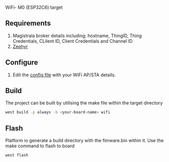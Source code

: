  WiFi- M0 (ESP32C6) target
## Requirements
1. Magistrala broker details including: hostname, ThingID, Thing Credentials, CLilent ID, Client Credentials and Channel ID
2. [Zephyr](https://www.zephyrproject.org/)

## Configure
1. Edit the [config file](/config.h) with your WiFi AP/STA details.

## Build
The project can be built by utilising the make file within the target directory

```bash
west build -p always -b <your-board-name> wifi
```
## Flash
Platform io generate a build directory with the fimware.bin within it. Use the make command to flash to board
```bash
west flash
```